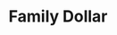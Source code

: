 ---
title: "Family Dollar"
url: /gastonia/family-dollar-west-garrison-boulevard/
shop: Kramladen
---
